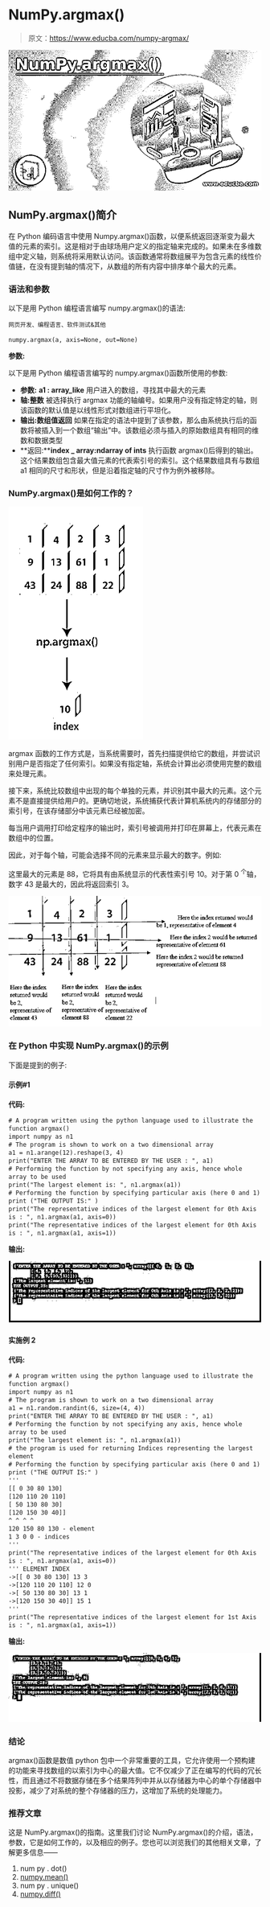 # NumPy.argmax()

> 原文：<https://www.educba.com/numpy-argmax/>

![NumPy.argmax()](img/9c994e92db92a67110e5261076d2368c.png)



## NumPy.argmax()简介

在 Python 编码语言中使用 Numpy.argmax()函数，以便系统返回逐渐变为最大值的元素的索引。这是相对于由球场用户定义的指定轴来完成的。如果未在多维数组中定义轴，则系统将采用默认访问。该函数通常将数组展平为包含元素的线性价值链，在没有提到轴的情况下，从数组的所有内容中排序单个最大的元素。

### 语法和参数

以下是用 Python 编程语言编写 numpy.argmax()的语法:

<small>网页开发、编程语言、软件测试&其他</small>

```
numpy.argmax(a, axis=None, out=None)
```

**参数:**

以下是用 Python 编程语言编写的 numpy.argmax()函数所使用的参数:

*   **参数:** **a1 : array_like**
    用户进入的数组，寻找其中最大的元素
*   **轴:整数**
    被选择执行 argmax 功能的轴编号。如果用户没有指定特定的轴，则该函数的默认值是以线性形式对数组进行平坦化。
*   **输出:数组值返回**
    如果在指定的语法中提到了该参数，那么由系统执行后的函数将被插入到一个数组“输出”中。该数组必须与插入的原始数组具有相同的维数和数据类型
*   **返回:****index _ array:ndarray of ints**
    执行函数 argmax()后得到的输出。这个结果数组包含最大值元素的代表索引号的索引。这个结果数组具有与数组 a1 相同的尺寸和形状，但是沿着指定轴的尺寸作为例外被移除。

### NumPy.argmax()是如何工作的？

![NumPy.argmax()4](img/dfa4ecff472560a6069e7266a226f3b9.png)



argmax 函数的工作方式是，当系统需要时，首先扫描提供给它的数组，并尝试识别用户是否指定了任何索引。如果没有指定轴，系统会计算出必须使用完整的数组来处理元素。

接下来，系统比较数组中出现的每个单独的元素，并识别其中最大的元素。这个元素不是直接提供给用户的。更确切地说，系统捕获代表计算机系统内的存储部分的索引号，在该存储部分中该元素已经被加密。

每当用户调用打印给定程序的输出时，索引号被调用并打印在屏幕上，代表元素在数组中的位置。

因此，对于每个轴，可能会选择不同的元素来显示最大的数字。例如:

这里最大的元素是 88，它将具有由系统显示的代表性索引号 10。对于第 0 <sup>个</sup>轴，数字 43 是最大的，因此将返回索引 3。

![NumPy.argmax()3](img/602294798b625e3d8feb684e8f5127a1.png)



### 在 Python 中实现 NumPy.argmax()的示例

下面是提到的例子:

#### 示例#1

**代码:**

```
# A program written using the python language used to illustrate the function argmax()
import numpy as n1
# The program is shown to work on a two dimensional array
a1 = n1.arange(12).reshape(3, 4)
print("ENTER THE ARRAY TO BE ENTERED BY THE USER : ", a1)
# Performing the function by not specifying any axis, hence whole array to be used
print("The largest element is: ", n1.argmax(a1))
# Performing the function by specifying particular axis (here 0 and 1)
print ("THE OUTPUT IS:" )
print("The representative indices of the largest element for 0th Axis is : ", n1.argmax(a1, axis=0))
print("The representative indices of the largest element for 0th Axis is : ", n1.argmax(a1, axis=1))
```

**输出:**

![largest element for 0th Axis](img/234ef20e42d88c5f7b1aafcd115e79f7.png)



#### 实施例 2

**代码:**

```
# A program written using the python language used to illustrate the function argmax()
import numpy as n1
# The program is shown to work on a two dimensional array
a1 = n1.random.randint(6, size=(4, 4))
print("ENTER THE ARRAY TO BE ENTERED BY THE USER : ", a1)
# Performing the function by not specifying any axis, hence whole array to be used
print("The largest element is: ", n1.argmax(a1))
# the program is used for returning Indices representing the largest element
# Performing the function by specifying particular axis (here 0 and 1)
print ("THE OUTPUT IS:" )
'''
[[ 0 30 80 130]
[120 110 20 110]
[ 50 130 80 30]
[120 150 30 40]]
^ ^ ^ ^
120 150 80 130 - element
1 3 0 0 - indices
'''
print("The representative indices of the largest element for 0th Axis is : ", n1.argmax(a1, axis=0))
''' ELEMENT INDEX
->[[ 0 30 80 130] 13 3
->[120 110 20 110] 12 0
->[ 50 130 80 30] 13 1
->[120 150 30 40]] 15 1
'''
print("The representative indices of the largest element for 1st Axis is : ", n1.argmax(a1, axis=1))
```

**输出:**

![largest element](img/0c2d667ec7af62071233e93bedf7ed70.png)



### 结论

argmax()函数是数值 python 包中一个非常重要的工具，它允许使用一个预构建的功能来寻找数组的以索引为中心的最大值。它不仅减少了正在编写的代码的冗长性，而且通过不将数据存储在多个结果阵列中并从以存储器为中心的单个存储器中投影，减少了对系统的整个存储器的压力，这增加了系统的处理能力。

### 推荐文章

这是 NumPy.argmax()的指南。这里我们讨论 NumPy.argmax()的介绍，语法，参数，它是如何工作的，以及相应的例子。您也可以浏览我们的其他相关文章，了解更多信息——

1.  num py . dot()
2.  [numpy.mean()](https://www.educba.com/numpy-mean/)
3.  num py . unique()
4.  [numpy.diff()](https://www.educba.com/numpy-dot-diff/)





